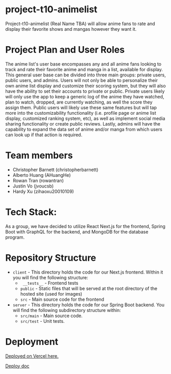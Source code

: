 # project-t10-animelist
Project-t10-animelist (Real Name TBA) will allow anime fans to rate and display their favorite shows and mangas however they want it.

# Project Plan and User Roles
The anime list's user base encompasses any and all anime fans looking to track and rate their favorite anime and manga in a list, available for display. This general user base can be divided into three main groups: private users, public users, and admins. Users will not only be able to personalize their own anime list display and customize their scoring system, but they will also have the ability to set their accounts to private or public. Private users likely will only use the app to keep a generic log of the anime they have watched, plan to watch, dropped, are currently watching, as well the score they assign them. Public users will likely use these same features but will tap more into the customizability functionality (i.e. profile page or anime list display, customized ranking system, etc), as well as implement social media sharing functionality or create public reviews. Lastly, admins will have the capability to expand the data set of anime and/or manga from which users can look up if that action is required.

# Team members
- Christopher Barnett (christopherbarnett)
- Alberto Huang (AHuangHe)
- Rowan Tran (rowantran)
- Justin Vo (jvoucsb)
- Hardy Xu (zihaoxu20010109)

# Tech Stack:
As a group, we have decided to utilize React Next.js for the frontend, Spring Boot with GraphQL for the backend, and MongoDB for the database program.

# Repository Structure
* `client` - This directory holds the code for our Next.js frontend. Within it you will find the following structure:
  * ` __tests__` - Frontend tests
  * `public` - Static files that will be served at the root directory of the hosted site (used for images)
  * `src` - Main source code for the frontend
* `server` - This directory holds the code for our Spring Boot backend. You will find the following subdirectory structure within:
  * `src/main` - Main source code.
  * `src/test` - Unit tests.

# Deployment
[Deployed on Vercel here.](https://cs148-t10-animelist.vercel.app/)

[Deploy doc](https://github.com/ucsb-cs148-f21/project-t10-animelist/blob/main/docs/DEPLOY.md)
